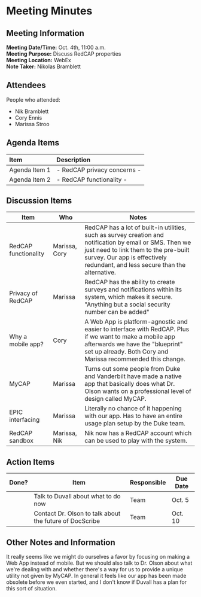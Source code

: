 # Meeting Minutes

## Meeting Information

__Meeting Date/Time:__ Oct. 4th, 11:00 a.m.  
__Meeting Purpose:__ Discuss RedCAP properties  
__Meeting Location:__ WebEx  
__Note Taker:__ Nikolas Bramblett


## Attendees

People who attended:
- Nik Bramblett
- Cory Ennis
- Marissa Stroo

## Agenda Items

| Item | Description |
|:----|:----|
|Agenda Item 1 | - RedCAP privacy concerns - |
|Agenda Item 2 | - RedCAP functionality - |


## Discussion Items

| Item | Who | Notes |
| ---- | ---- | ---- |
| RedCAP functionality | Marissa, Cory | RedCAP has a lot of built-in utilities, such as survey creation and notification by email or SMS. Then we just need to link them to the pre-built survey. Our app is effectively redundant, and less secure than the alternative.|
| Privacy of RedCAP | Marissa | RedCAP has the ability to create surveys and notifications within its system, which makes it secure. "Anything but a social security number can be added"|
| Why a mobile app? | Cory | A Web App is platform-agnostic and easier to interface with RedCAP. Plus if we want to make a mobile app afterwards we have the "blueprint" set up already. Both Cory and Marissa recommended this change.|
| MyCAP| Marissa | Turns out some people from Duke and Vanderbilt have made a native app that basically does what Dr. Olson wants on a professional level of design called MyCAP.|
| EPIC interfacing | Marissa | Literally no chance of it happening with our app. Has to have an entire usage plan setup by the Duke team. |
| RedCAP sandbox | Marissa, Nik | Nik now has a RedCAP account which can be used to play with the system.|


## Action Items

| Done? | Item | Responsible | Due Date |
| ---- | ---- | ---- | ---- |
| | Talk to Duvall about what to do now | Team | Oct. 5 |
| | Contact Dr. Olson to talk about the future of DocScribe | Team | Oct. 10 |


## Other Notes and Information

It really seems like we might do ourselves a favor by focusing on making a Web App instead of mobile. But we should also talk to Dr. Olson about what we're dealing with and whether there's a way for us to provide a unique utility not given by MyCAP. In general it feels like our app has been made obsolete before we even started, and I don't know if Duvall has a plan for this sort of situation.
